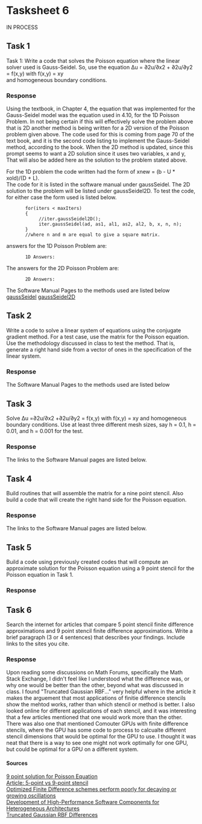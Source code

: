 # Tasksheet 6
 
 IN PROCESS
 
## Task 1
Task 1: Write a code that solves the Poisson equation where the linear solver used is Gauss-Seidel. So, use the equation
Δu = ∂2u/∂x2 + ∂2u/∂y2 = f(x,y) with f(x,y) = xy       
and homogeneous boundary conditions.

### Response
Using the textbook, in Chapter 4, the equation that was implemented for the Gauss-Seidel model was the equation used in 4.10, for the 1D Poisson Problem. In not being certain if this will effectively solve the problem above that is 2D another method is being written for a 2D version of the Poisson problem given above. The code used for this is coming from page 70 of the text book, and it is the second code listing to implement the Gauss-Seidel method, according to the book. When the 2D method is updated, since this prompt seems to want a 2D solution since it uses two variables, x and y, That will also be added here as the solution to the problem stated above.        
          
For the 1D problem the code written had the form of xnew = (b - U * xold)/(D + L).      
The code for it is listed in the software manual under gaussSeidel. The 2D solution to the problem will be listed under gaussSeidel2D. To test the code, for either case the form used is listed below.
           
           for(iters < maxIters)
           {
                //iter.gaussSeidel2D();
                iter.gaussSeidel(ad, as1, al1, as2, al2, b, x, n, n);
           }
           //where n and m are equal to give a square matrix.

answers for the 1D Poisson Problem are:
           
           1D Answers:
           

The answers for the 2D Poisson Problem are:
           
           2D Answers:
           
           

        
The Software Manual Pages to the methods used are listed below           
[gaussSeidel]()
[gaussSeidel2D]()

## Task 2
Write a code to solve a linear system of equations using the conjugate gradient method. For a test case, use the matrix for the Poisson equation. Use the methodology discussed in class to test the method. That is, generate a right hand side from a vector of ones in the specification of the linear system.

### Response
    

The Software Manual Pages to the methods used are listed below           
[]()
[]()
[]()

## Task 3
Solve Δu =∂2u/∂x2 +∂2u/∂y2 = f(x,y) with f(x,y) = xy and homogeneous boundary conditions. Use at least three different mesh sizes, say h = 0.1, h = 0.01, and h = 0.001 for the test.
### Response   

    
The links to the Software Manual pages are listed below.        
[]()
[]()
[]()

## Task 4
Build routines that will assemble the matrix for a nine point stencil. Also build a code that will create the right hand side for the Poisson equation.

### Response


The links to the Software Manual pages are listed below.        
[]()
[]()
[]()

## Task 5
Build a code using previously created codes that will compute an approximate solution for the Poisson equation using a 9 point stencil for the Poisson equation in Task 1.

### Response



## Task 6
Search the internet for articles that compare 5 point stencil finite difference approximations and 9 point stencil finite difference approximations. Write a brief paragraph (3 or 4 sentences) that describes your findings. Include links to the sites you cite.

### Response
Upon reading some discussions on Math Forums, specifically the Math Stack Exchange, I didn't feel like I understood what the difference was, or why one would be better than the other, beyond what was discussed in class. I found "Truncated Gaussian RBF..." very helpful where in the article it makes the arguement that most applications of finitie difference stencils show the mehtod works, rather than which stencil or method is better. I also looked online for different applications of each stencil, and it was interesting that a few articles mentioned that one would work more than the other. There was also one that mentioned Comouter GPUs with finite difference stencils, where the GPU has some code to process to calcualte different stencil dimensions that would be optimal for the GPU to use. I thought it was neat that there is a way to see one might not work optimally for one GPU, but could be optimal for a GPU on a different system. 

#### Sources
[9 point solution for Poisson Equation](https://pdf.sciencedirectassets.com/271503/1-s2.0-S0898122199X00010/1-s2.0-0898122175900358/main.pdf?X-Amz-Security-Token=IQoJb3JpZ2luX2VjEFQaCXVzLWVhc3QtMSJHMEUCICrlQjEWON2asLY%2FbTZLKRE2IU7JlvNEL3K70iDG4emiAiEAwRguXVHV2DqoV%2B12HPrNV7utLZZgS8DdAdDOik2m3rEqtAMITRACGgwwNTkwMDM1NDY4NjUiDBFNrcRbB2lJcSQ1hSqRA413n9TOlfoZLImy8%2FywZe7ScwMRaFuNZX7hmxdl3JDhtmsgyoo5%2FWvOTtMnMBjvGnNnAaPhhQL9%2FCaIZm3VewU84P0kdDRp7XcmxUyFZHUftTiv0IjEyxRYkPZ5wCaZkEIIQ1CjeLXWBwBDWb2Y%2FKVzNEQSZBG0JPRLCRuDQsZrYkAiTVDehV5Hxw%2FGPYpxlCl8TtW9nldiAEN32rb5pcUJamzs58U0HPzCYEYdaeaGAvOGwpEuuHV2bGJFIxy7VNIbox3nB6M%2B2YZkKztYaaPWNfCOH7CFqvcmHdfDVATjSzujAnKqmsFssrH5JLvW4tYTTAE31kMqg9ePdWXUaIqcg4FLfX2gPx%2BszlQKIn20dzJFn9AdfOzTcvfcZCw%2FyaoN7q%2FCtMtUEhnhR00BCo%2FK72T7IQyEecT9PXfLilJeDe%2B0DhapGjggYlZIfyqI1eNoy0Mj2vuDoFfhtuwyNVvVw01tC0HSEwz%2B%2FMNlmZv75BwSTqb27jw%2FVxDRXbkBQIILxNpZ0wZ8nGkBeak5u3PtMIum5PMFOusBtZQwuP7bATTAQsNpI2MhxnnmDR4VnLUcPjmFGNayWBLon75lyIEm6Bl%2FThHbPFQJVcLmx3xEwIum9VRGXVXWt3ID6r8M7UVBh%2FbVvPQUBkKb%2BM1l5ESOHK1kD89ryjdKUk5ZMg1eKqWIrcwWVI%2BLcZGFRqnVmM4UEn57wD2WKFugUOunZnaSUrFWCljLBYtIgNjmzjfNMw5KXqE3%2BP9LXyluIbK33lMI6coXsyhdu2xuTcIrkOgjblj%2BnW94Gte28pdzJ4YMFKD1tnXuWsXbUleAiifnVjdqR9lO4E0K6j57Tk%2BCJNrLxbP0dw%3D%3D&X-Amz-Algorithm=AWS4-HMAC-SHA256&X-Amz-Date=20200323T205939Z&X-Amz-SignedHeaders=host&X-Amz-Expires=300&X-Amz-Credential=ASIAQ3PHCVTYZMUP37MC%2F20200323%2Fus-east-1%2Fs3%2Faws4_request&X-Amz-Signature=c64455f5da300b1a87de2ad450ceedb73c78fea8ee052531b2b52d4ea3b4601d&hash=1a1d76b361105fe780f038106a845f4b61eb4d6c9c053b025987025192d6d55b&host=68042c943591013ac2b2430a89b270f6af2c76d8dfd086a07176afe7c76c2c61&pii=0898122175900358&tid=spdf-ac8e352a-0696-424d-a63c-6d975070d1f7&sid=0a0bb9e19043614613199784585c4ff71710gxrqa&type=client)        
[Article: 5-point vs 9-point stencil](https://www.researchgate.net/figure/Five-point-versus-nine-point-stencils_fig5_258391173)        
[Optimized Finite Difference schemes perform poorly for decaying or growing oscillations](http://homepages.warwick.ac.uk/staff/E.J.Brambley/files/brambley-2016-jcp.pdf)        
[Development of High-Performance Software Components for Heterogeneous Architectures](https://www.researchgate.net/publication/259188042_Development_of_High-Performance_Software_Components_for_Heterogeneous_Architectures)             
[Truncated Gaussian RBF Differences](http://citeseerx.ist.psu.edu/viewdoc/download?doi=10.1.1.498.7683&rep=rep1&type=pdf)

